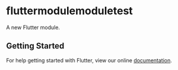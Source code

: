 # fluttermodulemoduletest

A new Flutter module.

## Getting Started

For help getting started with Flutter, view our online
[documentation](https://flutter.dev/).
